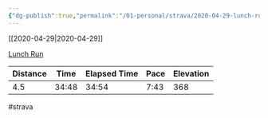 ```yaml
---
{"dg-publish":true,"permalink":"/01-personal/strava/2020-04-29-lunch-run/"}
---
```



[[2020-04-29\|2020-04-29]]

[Lunch Run](https://www.strava.com/activities/3377063115)

| Distance | Time  | Elapsed Time | Pace | Elevation |
| -------- | ----- | ------------ | ---- | --------- |
| 4.5      | 34:48 | 34:54        | 7:43 | 368       |




#strava
